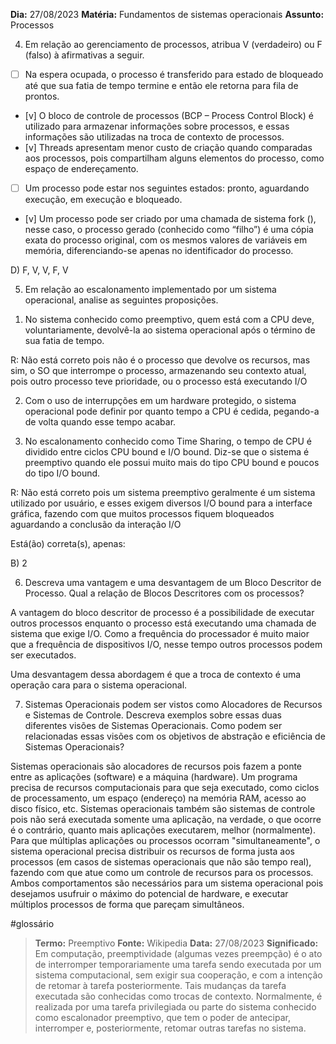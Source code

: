 **Dia:** 27/08/2023 
**Matéria:** Fundamentos de sistemas operacionais
**Assunto:**  Processos

4. Em relação ao gerenciamento de processos, atribua V (verdadeiro) ou F (falso) à
afirmativas a seguir.
- [ ] Na espera ocupada, o processo é transferido para estado de bloqueado até que sua
fatia de tempo termine e então ele retorna para fila de prontos.
- [v] O bloco de controle de processos (BCP – Process Control Block) é utilizado para
armazenar informações sobre processos, e essas informações são utilizadas na troca de
contexto de processos.
- [v] Threads apresentam menor custo de criação quando comparadas aos processos, pois
compartilham alguns elementos do processo, como espaço de endereçamento.
- [ ] Um processo pode estar nos seguintes estados: pronto, aguardando execução, em
execução e bloqueado.
- [v] Um processo pode ser criado por uma chamada de sistema fork (), nesse caso, o
processo gerado (conhecido como “filho”) é uma cópia exata do processo original, com os
mesmos valores de variáveis em memória, diferenciando-se apenas no identificador do
processo.

D) F, V, V, F, V

5. Em relação ao escalonamento implementado por um sistema operacional,
analise as seguintes proposições.
1) No sistema conhecido como preemptivo, quem está com a CPU deve,
voluntariamente, devolvê-la ao sistema operacional após o término de sua fatia
de tempo.

R: Não está correto pois não é o processo que devolve os recursos, mas sim, o SO que interrompe o processo, armazenando seu contexto atual, pois outro processo teve prioridade, ou o processo está executando I/O

2) Com o uso de interrupções em um hardware protegido, o sistema operacional
pode definir por quanto tempo a CPU é cedida, pegando-a de volta quando esse
tempo acabar.

3) No escalonamento conhecido como Time Sharing, o tempo de CPU é dividido
entre ciclos CPU bound e I/O bound. Diz-se que o sistema é preemptivo quando
ele possui muito mais do tipo CPU bound e poucos do tipo I/O bound.

R: Não está correto pois um sistema preemptivo geralmente é um sistema utilizado por usuário, e esses exigem diversos I/O bound para a interface gráfica, fazendo com que muitos processos fiquem bloqueados aguardando a conclusão da interação I/O

Está(ão) correta(s), apenas: 

B) 2

6. Descreva uma vantagem e uma desvantagem de um Bloco Descritor de Processo. Qual a relação de Blocos Descritores com os processos?

A vantagem do bloco descritor de processo é a possibilidade de executar outros processos enquanto o processo está executando uma chamada de sistema que exige I/O. Como a frequência do processador é muito maior que a frequência de dispositivos I/O, nesse tempo outros processos podem ser executados.

Uma desvantagem dessa abordagem é que a troca de contexto é uma operação cara para o sistema operacional.

7. Sistemas Operacionais podem ser vistos como Alocadores de Recursos e Sistemas de Controle. Descreva exemplos sobre essas duas diferentes visões de Sistemas Operacionais. Como podem ser relacionadas essas visões com os objetivos de abstração e eficiência de Sistemas Operacionais?

Sistemas operacionais são alocadores de recursos pois fazem a ponte entre as aplicações (software) e a máquina (hardware). Um programa precisa de recursos computacionais para que seja executado, como ciclos de processamento, um espaço (endereço) na memória RAM, acesso ao disco físico, etc. 
Sistemas operacionais também são sistemas de controle pois não será executada somente uma aplicação, na verdade, o que ocorre é o contrário, quanto mais aplicações executarem, melhor (normalmente). Para que múltiplas aplicações ou processos ocorram "simultaneamente", o sistema operacional precisa distribuir os recursos de forma justa aos processos (em casos de sistemas operacionais que não são tempo real), fazendo com que atue como um controle de recursos para os processos.
Ambos comportamentos são necessários para um sistema operacional pois desejamos usufruir o máximo do potencial de hardware, e executar múltiplos processos de forma que pareçam simultâneos.

#glossário
> **Termo:** Preemptivo
> **Fonte:** Wikipedia
> **Data:** 27/08/2023
> **Significado:** Em computação, preemptividade (algumas vezes preempção) é o ato de interromper temporariamente uma tarefa sendo executada por um sistema computacional, sem exigir sua cooperação, e com a intenção de retomar à tarefa posteriormente. Tais mudanças da tarefa executada são conhecidas como trocas de contexto. Normalmente, é realizada por uma tarefa privilegiada ou parte do sistema conhecido como escalonador preemptivo, que tem o poder de antecipar, interromper e, posteriormente, retomar outras tarefas no sistema.